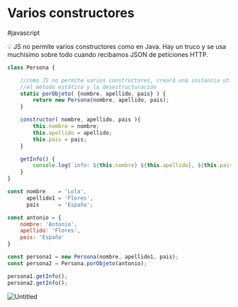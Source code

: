 # Varios constructores
#javascript
<aside>
💡 JS no permite varios constructores como en Java. Hay un truco y se usa muchísimo sobre todo cuando recibamos JSON de peticiones HTTP.

</aside>

```jsx
class Persona {

    //como JS no permite varios constructores, creará una instancia utilizando 
    //el método estático y la desestructuración
    static porObjeto( {nombre, apellido, pais} ) {
        return new Persona(nombre, apellido, pais);
    }

    constructor( nombre, apellido, pais ){
        this.nombre = nombre;
        this.apellido = apellido;
        this.pais = pais;
    }

    getInfo() {
        console.log(`info: ${this.nombre} ${this.apellido}, ${this.pais}`);
    }
}

const nombre    = 'Lola',
      apellido1 = 'Flores',
      pais      = 'España';

const antonio = {
    nombre: 'Antonio',
    apellido: 'Flores',
    pais: 'España'
}

const persona1 = new Persona(nombre, apellido1, pais);
const persona2 = Persona.porObjeto(antonio);

persona1.getInfo();
persona2.getInfo();
```

![Untitled](00%20🌎%20DWEC%202022-2023/03%20UD5%20POO/Anexos/Varios%20constructores%206fe113b570e546aaa1401d25510bcbee/Untitled.png)